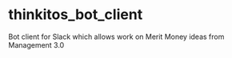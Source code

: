 # thinkitos_bot_client
Bot client for Slack which allows work on Merit Money ideas from Management 3.0
